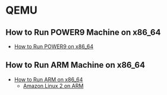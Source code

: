 # QEMU

## How to Run POWER9 Machine on x86_64
- [How to Run POWER9 on x86_64](doc/HowToRunPOWER9onX86_64.md)

## How to Run ARM Machine on x86_64
- [How to Run ARM on x86_64](doc/HowToRunARMonX86_64.md)
  - [Amazon Linux 2 on ARM](doc/HowToRunAmazonLinux2onARM.md)
